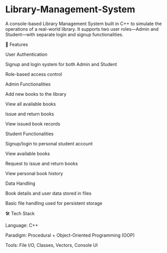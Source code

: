 # Library-Management-System
A console-based Library Management System built in C++ to simulate the operations of a real-world library. It supports two user roles—Admin and Student—with separate login and signup functionalities.

🔐 Features

User Authentication

  Signup and login system for both Admin and Student
  
  Role-based access control
  
  
Admin Functionalities

  Add new books to the library
  
  View all available books
  
  Issue and return books
  
  View issued book records
  
Student Functionalities

  Signup/login to personal student account
  
  View available books
  
  Request to issue and return books
  
  View personal book history
  
Data Handling
  
  Book details and user data stored in files
  
  Basic file handling used for persistent storage
  
🛠 Tech Stack
  
  Language: C++
  
  Paradigm: Procedural + Object-Oriented Programming (OOP)
  
  Tools: File I/O, Classes, Vectors, Console UI
